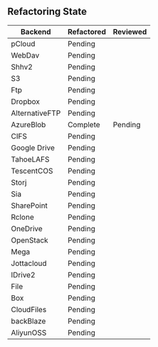 ## Refactoring State

| Backend | Refactored | Reviewed |
|----------|------------|-----------|
| pCloud | Pending ||
| WebDav | Pending ||
| Shhv2 | Pending ||
| S3 | Pending ||
| Ftp | Pending ||
| Dropbox | Pending ||
| AlternativeFTP | Pending ||
| AzureBlob | Complete | Pending|
| CIFS | Pending ||
| Google Drive | Pending ||
| TahoeLAFS | Pending  ||
| TescentCOS | Pending  ||
| Storj | Pending  ||
| Sia | Pending  ||
| SharePoint | Pending  ||
| Rclone | Pending  ||
| OneDrive | Pending  ||
| OpenStack | Pending  ||
| Mega | Pending  ||
| Jottacloud | Pending  ||
| IDrive2 | Pending ||
| File | Pending ||
| Box | Pending  ||
| CloudFiles | Pending  ||
| backBlaze | Pending ||
| AliyunOSS | Pending  ||
